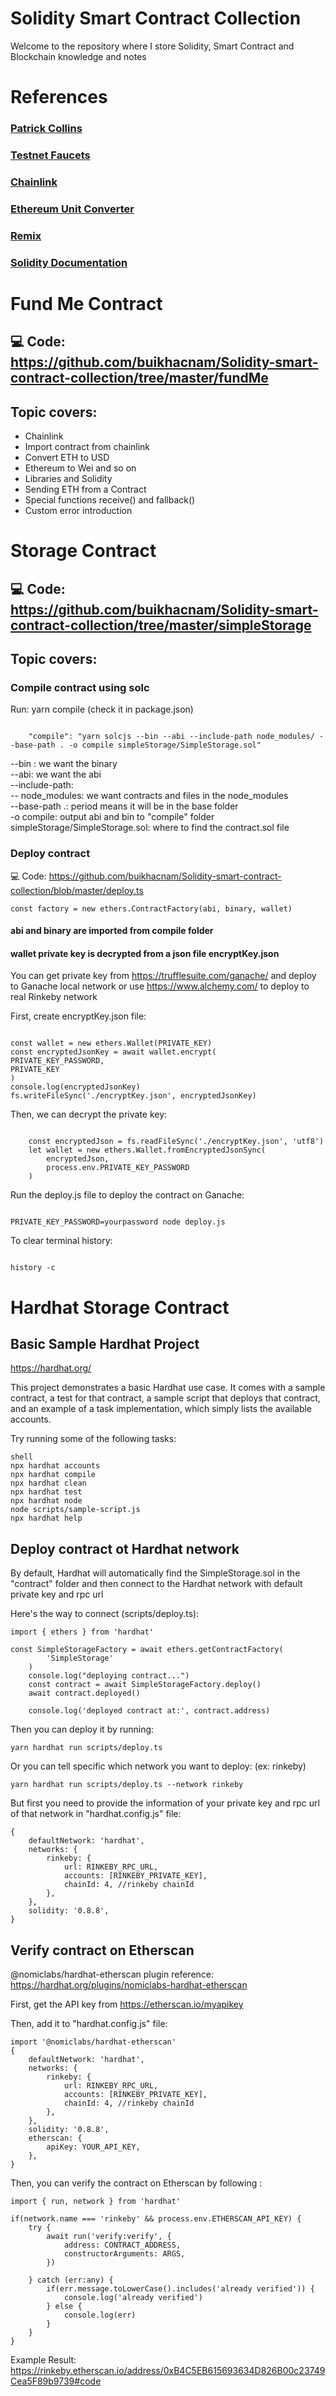 # Solidity Smart Contract Collection

Welcome to the repository where I store Solidity, Smart Contract and Blockchain knowledge and notes

# References

### [Patrick Collins](https://www.youtube.com/channel/UCn-3f8tw_E1jZvhuHatROwA)

### [Testnet Faucets](https://faucets.chain.link)

### [Chainlink](https://chain.link/)

### [Ethereum Unit Converter](https://eth-converter.com/)

### [Remix](https://remix.ethereum.org/)

### [Solidity Documentation](https://docs.soliditylang.org/en/v0.8.6/index.html)

# Fund Me Contract

## 💻 Code: https://github.com/buikhacnam/Solidity-smart-contract-collection/tree/master/fundMe

## Topic covers:

-   Chainlink
-   Import contract from chainlink
-   Convert ETH to USD
-   Ethereum to Wei and so on
-   Libraries and Solidity
-   Sending ETH from a Contract
-   Special functions receive() and fallback()
-   Custom error introduction

# Storage Contract

## 💻 Code: https://github.com/buikhacnam/Solidity-smart-contract-collection/tree/master/simpleStorage

## Topic covers:

### Compile contract using solc

Run: yarn compile (check it in package.json)

```

    "compile": "yarn solcjs --bin --abi --include-path node_modules/ --base-path . -o compile simpleStorage/SimpleStorage.sol"

```

--bin : we want the binary <br>
--abi: we want the abi <br>
--include-path: <br>
-- node_modules: we want contracts and files in the node_modules <br>
--base-path .: period means it will be in the base folder <br>
-o compile: output abi and bin to "compile" folder <br>
simpleStorage/SimpleStorage.sol: where to find the contract.sol file <br>

### Deploy contract

💻 Code: https://github.com/buikhacnam/Solidity-smart-contract-collection/blob/master/deploy.ts

```
const factory = new ethers.ContractFactory(abi, binary, wallet)
```

#### abi and binary are imported from compile folder

#### wallet private key is decrypted from a json file encryptKey.json

You can get private key from https://trufflesuite.com/ganache/ and deploy to Ganache local network or use https://www.alchemy.com/ to deploy to real Rinkeby network

First, create encryptKey.json file:

```

const wallet = new ethers.Wallet(PRIVATE_KEY)
const encryptedJsonKey = await wallet.encrypt(
PRIVATE_KEY_PASSWORD,
PRIVATE_KEY
)
console.log(encryptedJsonKey)
fs.writeFileSync('./encryptKey.json', encryptedJsonKey)

```

Then, we can decrypt the private key:

```

    const encryptedJson = fs.readFileSync('./encryptKey.json', 'utf8')
    let wallet = new ethers.Wallet.fromEncryptedJsonSync(
    	encryptedJson,
    	process.env.PRIVATE_KEY_PASSWORD
    )

```

Run the deploy.js file to deploy the contract on Ganache:

```

PRIVATE_KEY_PASSWORD=yourpassword node deploy.js

```

To clear terminal history:

```

history -c

```

# Hardhat Storage Contract

## Basic Sample Hardhat Project

https://hardhat.org/

This project demonstrates a basic Hardhat use case. It comes with a sample contract, a test for that contract, a sample script that deploys that contract, and an example of a task implementation, which simply lists the available accounts.

Try running some of the following tasks:

```
shell
npx hardhat accounts
npx hardhat compile
npx hardhat clean
npx hardhat test
npx hardhat node
node scripts/sample-script.js
npx hardhat help

```

## Deploy contract ot Hardhat network

By default, Hardhat will automatically find the SimpleStorage.sol in the "contract" folder and then connect to the Hardhat network with default private key and rpc url

Here's the way to connect (scripts/deploy.ts):

```
import { ethers } from 'hardhat'

const SimpleStorageFactory = await ethers.getContractFactory(
		'SimpleStorage'
	)
    console.log("deploying contract...")
    const contract = await SimpleStorageFactory.deploy()
    await contract.deployed()

    console.log('deployed contract at:', contract.address)
```

Then you can deploy it by running:

```
yarn hardhat run scripts/deploy.ts
```

Or you can tell specific which network you want to deploy: (ex: rinkeby)

```
yarn hardhat run scripts/deploy.ts --network rinkeby
```

But first you need to provide the information of your private key and rpc url of that network in "hardhat.config.js" file:

```
{
	defaultNetwork: 'hardhat',
	networks: {
		rinkeby: {
			url: RINKEBY_RPC_URL,
			accounts: [RINKEBY_PRIVATE_KEY],
			chainId: 4, //rinkeby chainId
		},
	},
	solidity: '0.8.8',
}
```

## Verify contract on Etherscan

@nomiclabs/hardhat-etherscan plugin reference: https://hardhat.org/plugins/nomiclabs-hardhat-etherscan

First, get the API key from https://etherscan.io/myapikey

Then, add it to "hardhat.config.js" file:

```
import '@nomiclabs/hardhat-etherscan'
{
	defaultNetwork: 'hardhat',
	networks: {
		rinkeby: {
			url: RINKEBY_RPC_URL,
			accounts: [RINKEBY_PRIVATE_KEY],
			chainId: 4, //rinkeby chainId
		},
	},
	solidity: '0.8.8',
	etherscan: {
		apiKey: YOUR_API_KEY,
	},
}
```

Then, you can verify the contract on Etherscan by following :

```
import { run, network } from 'hardhat'

if(network.name === 'rinkeby' && process.env.ETHERSCAN_API_KEY) {
	try {
		await run('verify:verify', {
			address: CONTRACT_ADDRESS,
			constructorArguments: ARGS,
		})
	
	} catch (err:any) {
		if(err.message.toLowerCase().includes('already verified')) {
			console.log('already verified')
		} else {
			console.log(err)
		}
	}
}

```
Example Result: https://rinkeby.etherscan.io/address/0xB4C5EB615693634D826B00c23749Cea5F89b9739#code